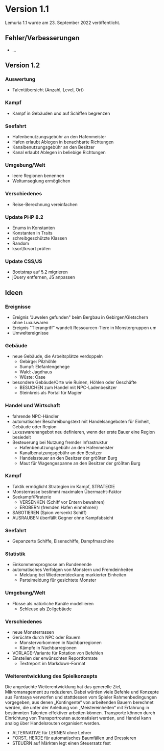 # Version 1.1

Lemuria 1.1 wurde am 23. September 2022 veröffentlicht.

## Fehler/Verbesserungen

- …

## Version 1.2

### Auswertung

- Talentübersicht (Anzahl, Level, Ort)

### Kampf

- Kampf in Gebäuden und auf Schiffen begrenzen

### Seefahrt

- Hafenbenutzungsgebühr an den Hafenmeister
- Hafen erlaubt Ablegen in benachbarte Richtungen
- Kanalbenutzungsgebühr an den Besitzer
- Kanal erlaubt Ablegen in beliebige Richtungen

### Umgebung/Welt

- leere Regionen benennen
- Weltumseglung ermöglichen

### Verschiedenes

- Reise-Berechnung vereinfachen

### Update PHP 8.2
 
- Enums in Konstanten
- Konstanten in Traits
- schreibgeschützte Klassen
- Random
- ksort/krsort prüfen

### Update CSS/JS

- Bootstrap auf 5.2 migrieren
- jQuery entfernen, JS anpassen

## Ideen

### Ereignisse

- Ereignis "Juwelen gefunden" beim Bergbau in Gebirgen/Gletschern ohne Luxuswaren
- Ereignis "Tierangriff" wandelt Ressourcen-Tiere in Monstergruppen um
- Umweltereignisse

### Gebäude

- neue Gebäude, die Arbeitsplätze verdoppeln
  - Gebirge: Pilzhöhle
  - Sumpf: Elefantengehege
  - Wald: Jagdhaus
  - Wüste: Oase
- besondere Gebäude/Orte wie Ruinen, Höhlen oder Geschäfte
  - BESUCHEN zum Handel mit NPC-Ladenbesitzer
  - Steinkreis als Portal für Magier

### Handel und Wirtschaft

- fahrende NPC-Händler
- automatischer Beschreibungstext mit Handelsangeboten für Einheit, Gebäude oder Region
- Luxuswarenangebot neu definieren, wenn der erste Bauer eine Region besiedelt
- Besteuerung bei Nutzung fremder Infrastruktur
  - Hafenbenutzungsgebühr an den Hafenmeister
  - Kanalbenutzungsgebühr an den Besitzer
  - Handelssteuer an den Besitzer der größten Burg
  - Maut für Wagengespanne an den Besitzer der größten Burg

### Kampf

- Taktik ermöglicht Strategien im Kampf, STRATEGIE
- Monsterrasse bestimmt maximalen Übermacht-Faktor
- Seekampf/Piraterie
  - VERSENKEN (Schiff vor Entern bewahren)
  - EROBERN (fremden Hafen einnehmen)
- SABOTIEREN (Spion versenkt Schiff)
- AUSRAUBEN überfällt Gegner ohne Kampfabsicht

### Seefahrt

- Gepanzerte Schiffe, Eisenschiffe, Dampfmaschine

### Statistik

- Einkommensprognose am Rundenende
- automatisches Verfolgen von Monstern und Fremdeinheiten
  - Meldung bei Wiederentdeckung markierter Einheiten
  - Parteimeldung für gesichtete Monster

### Umgebung/Welt

- Flüsse als natürliche Kanäle modellieren
  - Schleuse als Zollgebäude

### Verschiedenes

- neue Monsterrassen
- Gerüchte durch NPC oder Bauern
  - Monstervorkommen in Nachbarregionen
  - Kämpfe in Nachbarregionen
- VORLAGE-Variante für Rotation von Befehlen
- Einstellen der erwünschten Reportformate
  - Textreport im Markdown-Format

### Weiterentwicklung des Spielkonzepts

Die angedachte Weiterentwicklung hat das generelle Ziel, Mikromanagement zu
reduzieren. Dabei würden viele Befehle und Konzepte aus Fantasya verworfen und
stattdessen vom Spieler Rahmenbedingungen vorgegeben, aus denen „Kontingente“
von arbeitenden Bauern berechnet werden, die unter der Anleitung von
„Meistereinheiten“ mit Erfahrung in bestimmten Talenten effektiver arbeiten
können. Transporte können durch Einrichtung von Transportrouten automatisiert
werden, und Handel kann analog über Handelsrouten organisiert werden.

- ALTERNATIVE für LERNEN ohne Lehrer
- FORST, HERDE für automatisches Baumfällen und Dressieren
- STEUERN auf Märkten legt einen Steuersatz fest
